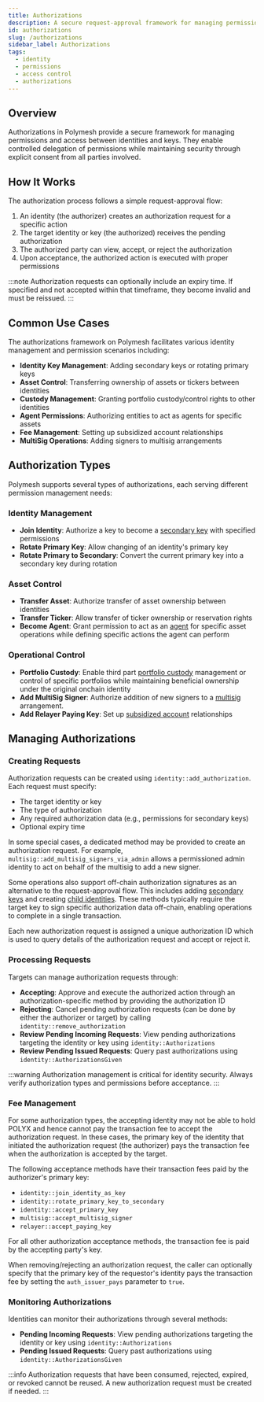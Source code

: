 ```yaml
---
title: Authorizations
description: A secure request-approval framework for managing permissions and delegations between identities and keys
id: authorizations
slug: /authorizations
sidebar_label: Authorizations
tags:
  - identity
  - permissions
  - access control
  - authorizations
---
```


## Overview

Authorizations in Polymesh provide a secure framework for managing permissions and access between identities and keys. They enable controlled delegation of permissions while maintaining security through explicit consent from all parties involved.

## How It Works

The authorization process follows a simple request-approval flow:

1. An identity (the authorizer) creates an authorization request for a specific action
2. The target identity or key (the authorized) receives the pending authorization
3. The authorized party can view, accept, or reject the authorization
4. Upon acceptance, the authorized action is executed with proper permissions

:::note
Authorization requests can optionally include an expiry time. If specified and not accepted within that timeframe, they become invalid and must be reissued.
:::

## Common Use Cases

The authorizations framework on Polymesh facilitates various identity management and permission scenarios including:

- **Identity Key Management**: Adding secondary keys or rotating primary keys
- **Asset Control**: Transferring ownership of assets or tickers between identities
- **Custody Management**: Granting portfolio custody/control rights to other identities
- **Agent Permissions**: Authorizing entities to act as agents for specific assets
- **Fee Management**: Setting up subsidized account relationships
- **MultiSig Operations**: Adding signers to multisig arrangements

## Authorization Types

Polymesh supports several types of authorizations, each serving different permission management needs:

### Identity Management

- **Join Identity**: Authorize a key to become a [secondary key](/identity/advanced/keys) with specified permissions
- **Rotate Primary Key**: Allow changing of an identity's primary key
- **Rotate Primary to Secondary**: Convert the current primary key into a secondary key during rotation

### Asset Control

- **Transfer Asset**: Authorize transfer of asset ownership between identities
- **Transfer Ticker**: Allow transfer of ticker ownership or reservation rights
- **Become Agent**: Grant permission to act as an [agent](/external-agents) for specific asset operations while defining specific actions the agent can perform

### Operational Control

- **Portfolio Custody**: Enable third part [portfolio custody](/portfolios/custody) management or control of specific portfolios while maintaining beneficial ownership under the original onchain identity
- **Add MultiSig Signer**: Authorize addition of new signers to a [multisig](/identity/advanced/multisig) arrangement.
- **Add Relayer Paying Key**: Set up [subsidized account](/accounts/subsidized) relationships

## Managing Authorizations

### Creating Requests

Authorization requests can be created using `identity::add_authorization`. Each request must specify:

- The target identity or key
- The type of authorization
- Any required authorization data (e.g., permissions for secondary keys)
- Optional expiry time

In some special cases, a dedicated method may be provided to create an authorization request. For example, `multisig::add_multisig_signers_via_admin` allows a permissioned admin identity to act on behalf of the multisig to add a new signer.

Some operations also support off-chain authorization signatures as an alternative to the request-approval flow. This includes adding [secondary keys](/identity/advanced/keys/#2-off-chain-authorization) and creating [child identities](/identity/advanced/child#child-identity-creation-from-unlinked-keys). These methods typically require the target key to sign specific authorization data off-chain, enabling operations to complete in a single transaction.

Each new authorization request is assigned a unique authorization ID which is used to query details of the authorization request and accept or reject it.

### Processing Requests

Targets can manage authorization requests through:

- **Accepting**: Approve and execute the authorized action through an authorization-specific method by providing the authorization ID
- **Rejecting**: Cancel pending authorization requests (can be done by either the authorizer or target) by calling `identity::remove_authorization`
- **Review Pending Incoming Requests**: View pending authorizations targeting the identity or key using `identity::Authorizations`
- **Review Pending Issued Requests**: Query past authorizations using `identity::AuthorizationsGiven`

:::warning
Authorization management is critical for identity security. Always verify authorization types and permissions before acceptance.
:::

### Fee Management

For some authorization types, the accepting identity may not be able to hold POLYX and hence cannot pay the transaction fee to accept the authorization request. In these cases, the primary key of the identity that initiated the authorization request (the authorizer) pays the transaction fee when the authorization is accepted by the target.

The following acceptance methods have their transaction fees paid by the authorizer's primary key:

- `identity::join_identity_as_key`
- `identity::rotate_primary_key_to_secondary`
- `identity::accept_primary_key`
- `multisig::accept_multisig_signer`
- `relayer::accept_paying_key`

For all other authorization acceptance methods, the transaction fee is paid by the accepting party's key.

When removing/rejecting an authorization request, the caller can optionally specify that the primary key of the requestor's identity pays the transaction fee by setting the `auth_issuer_pays` parameter to `true`.

### Monitoring Authorizations

Identities can monitor their authorizations through several methods:

- **Pending Incoming Requests**: View pending authorizations targeting the identity or key using `identity::Authorizations`
- **Pending Issued Requests**: Query past authorizations using `identity::AuthorizationsGiven`

:::info
Authorization requests that have been consumed, rejected, expired, or revoked cannot be reused. A new authorization request must be created if needed.
:::
